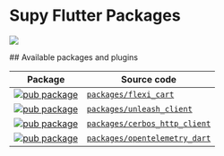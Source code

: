 # Supy Flutter Packages

<p align="left">
  <a title="Melos" href="https://github.com/invertase/melos"><img src="https://img.shields.io/badge/maintained%20with-melos-f700ff.svg"/></a>
</p>
## Available packages and plugins 


| Package | Source code |
|---|---|
| [![pub package][flexi_cart_badge]][flexi_cart_pub] | [`packages/flexi_cart`][flexi_cart_code] |
| [![pub package][unleash_client_badge]][unleash_client_pub] | [`packages/unleash_client`][unleash_client_code] |
| [![pub package][cerbos_http_client_badge]][cerbos_http_client_pub] | [`packages/cerbos_http_client`][cerbos_http_client_code] |
| [![pub package][opentelemetry_dart_badge]][opentelemetry_dart_pub] | [`packages/opentelemetry_dart`][opentelemetry_dart_code] |


[flexi_cart_pub]: https://pub.dev/packages/flexi_cart
[flexi_cart_code]: https://github.com/supy-io/supy-flutter-packages/tree/main/packages/flexi_cart
[flexi_cart_badge]: https://img.shields.io/pub/v/flexi_cart


[unleash_client_pub]: https://pub.dev/packages/unleash_client
[unleash_client_code]: https://github.com/supy-io/supy-flutter-packages/tree/main/packages/unleash_client
[unleash_client_badge]: https://img.shields.io/pub/v/unleash_client

[cerbos_http_client_pub]: https://pub.dev/packages/cerbos_http_client
[cerbos_http_client_code]: https://github.com/supy-io/supy-flutter-packages/tree/main/packages/cerbos_http_client
[cerbos_http_client_badge]: https://img.shields.io/pub/v/cerbos_http_client

[opentelemetry_dart_pub]: https://pub.dev/packages/opentelemetry_dart
[opentelemetry_dart_code]: https://github.com/supy-io/supy-flutter-packages/tree/main/packages/opentelemetry_dart
[opentelemetry_dart_badge]: https://img.shields.io/pub/v/opentelemetry_dart


